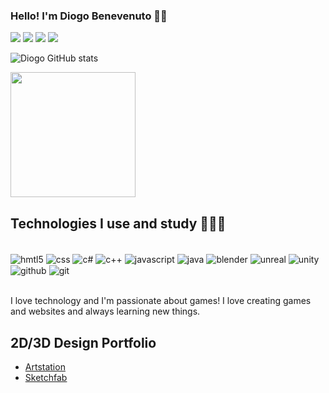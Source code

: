 
### Hello! I'm Diogo Benevenuto 👋🏼 

<div>
<a href="https://www.linkedin.com/in/diogo-benevenuto-da-silva-monteiro-b504451ab/"target="blank"><img src="https://img.shields.io/badge/LinkedIn-0077B5?style=for-the-badge&logo=linkedin&logoColor=white"></a>
<a href="https://instagram.com/diogobenevenuto"target="blank"><img src="https://img.shields.io/badge/Instagram-E4405F?style=for-the-badge&logo=instagram&logoColor=white"></a>
<a href="https://twitch.tv/Maori_x"target="blank"><img src="https://img.shields.io/badge/Twitch-9146FF?style=for-the-badge&logo=twitch&logoColor=white"></a>
<a href="https://api.whatsapp.com/send?phone=5524998630470&text=Meu%20contato"target="blank"><img src="https://img.shields.io/badge/WhatsApp-25D366?style=for-the-badge&logo=whatsapp&logoColor=white"></a>

</div>

![Diogo GitHub stats](https://github-readme-stats.vercel.app/api?username=diogobenevenuto&show_icons=true&theme=transparent)

<img height="200em" src="https://github-readme-stats.vercel.app/api/top-langs/?username=diogobenevenuto&layout=compact&langs_count=7&theme=transparent"/>




## Technologies I use and study 👨🏽‍💻

<div style="display: inline_block"><br/>
    <img align="center" alt="hmtl5" src="https://icongr.am/devicon/html5-original.svg?size=50&color=currentColor" />
    <img align="center" alt="css" src="https://icongr.am/devicon/css3-original.svg?size=50&color=currentColor" />
    <img align="center" alt="c#" src="https://icongr.am/devicon/csharp-original.svg?size=55&color=currentColor" />
    <img align="center" alt="c++" src="https://icongr.am/devicon/cplusplus-original.svg?size=55&color=currentColor" />
    <img align="center" alt="javascript" src="https://img.icons8.com/color/javascript.png" />
    <img align="center" alt="java" src="https://icongr.am/devicon/java-original-wordmark.svg?size=128&color=currentColor"/>
    <img align="center" alt="blender" src="https://skillicons.dev/icons?i=blender" />
    <img align="center" alt="unreal" src="https://skillicons.dev/icons?i=unreal" />
    <img align="center" alt="unity" src="https://skillicons.dev/icons?i=unity" />
    <img align="center" alt="github" src="https://skillicons.dev/icons?i=github" />
    <img align="center" alt="git" src="https://skillicons.dev/icons?i=git" />
</div><br/>

I love technology and I'm passionate about games! I love creating games and websites and always learning new things.

## 2D/3D Design Portfolio

- [Artstation](https://www.artstation.com/diogobenevenuto)
- [Sketchfab](https://sketchfab.com/DiogoBenevenuto)
